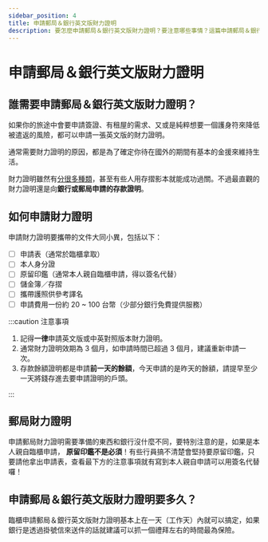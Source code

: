 ```yaml
---
sidebar_position: 4
title: 申請郵局＆銀行英文版財力證明
description: 要怎麼申請郵局＆銀行英文版財力證明？要注意哪些事情？這篇申請郵局＆銀行英文版財力證明全都有！
---
```


# 申請郵局＆銀行英文版財力證明

## 誰需要申請郵局＆銀行英文版財力證明？

如果你的旅途中會要申請簽證、有租屋的需求、又或是純粹想要一個護身符來降低被遣返的風險，都可以申請一張英文版的財力證明。

通常需要財力證明的原因，都是為了確定你待在國外的期間有基本的金援來維持生活。

財力證明雖然有[分很多種類](https://rich01.com/how-apply-financial-power-proof-tw/)，甚至有些人用存摺影本就能成功過關。不過最直觀的財力證明還是向**銀行或郵局申請的存款證明**。

## 如何申請財力證明

申請財力證明要攜帶的文件大同小異，包括以下：
- [ ] 申請表（通常於臨櫃拿取）
- [ ] 本人身分證
- [ ] 原留印鑑（通常本人親自臨櫃申請，得以簽名代替）
- [ ] 儲金簿／存摺
- [ ] 攜帶護照供參考譯名
- [ ] 申請費用一份約 20 ~ 100 台幣（少部分銀行免費提供服務）

:::caution 注意事項

1. 記得**一律**申請英文版或中英對照版本財力證明。
2. 通常財力證明效期為 3 個月，如申請時間已超過 3 個月，建議重新申請一次。
3. 存款餘額證明都是申請**前一天的餘額**，今天申請的是昨天的餘額，請提早至少一天將錢存進去要申請證明的戶頭。

:::

## 郵局財力證明

申請郵局財力證明需要準備的東西和銀行沒什麼不同，要特別注意的是，如果是本人親自臨櫃申請， **原留印鑑不是必須**！有些行員搞不清楚會堅持要原留印鑑，只要請他拿出申請表，查看最下方的注意事項就有寫到本人親自申請可以用簽名代替囉！

## 申請郵局＆銀行英文版財力證明要多久？

臨櫃申請郵局＆銀行英文版財力證明基本上在一天（工作天）內就可以搞定，如果銀行是透過掛號信來送件的話就建議可以抓一個禮拜左右的時間最為保險。